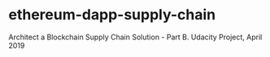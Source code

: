 # ethereum-dapp-supply-chain
Architect a Blockchain Supply Chain Solution - Part B.  Udacity Project, April 2019
